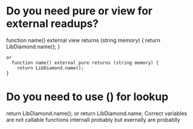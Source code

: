 # Do you need pure or view for external readups?

 function name() external view returns (string memory) {
        return LibDiamond.name();
    }  

    or
      function name() external pure returns (string memory) {
        return LibDiamond.name();
    } 

# Do you need to use () for lookup

 return LibDiamond.name();
 or
  return LibDiamond.name; Correct variables are not callable functions internall probably but exernally are probablly
